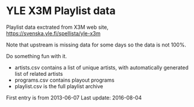 # YLE X3M Playlist data

Playlist data exctrated from X3M web site, https://svenska.yle.fi/spellista/yle-x3m

Note that upstream is missing data for some days so the data is not 100%.

Do something fun with it.

* artists.csv contains a list of unique artists, with automatically generated list of related artists
* programs.csv contains playout programs
* playlist.csv is the full playlist archive

First entry is from 2013-06-07
Last update: 2016-08-04
